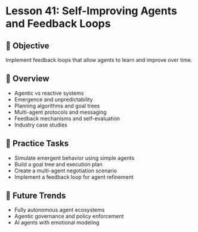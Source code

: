 # Lesson 41: Self-Improving Agents and Feedback Loops

## 🎯 Objective

Implement feedback loops that allow agents to learn and improve over time.

## 🧠 Overview

- Agentic vs reactive systems
- Emergence and unpredictability
- Planning algorithms and goal trees
- Multi-agent protocols and messaging
- Feedback mechanisms and self-evaluation
- Industry case studies

## 🧪 Practice Tasks

- Simulate emergent behavior using simple agents
- Build a goal tree and execution plan
- Create a multi-agent negotiation scenario
- Implement a feedback loop for agent refinement

## 🔮 Future Trends

- Fully autonomous agent ecosystems
- Agentic governance and policy enforcement
- AI agents with emotional modeling
